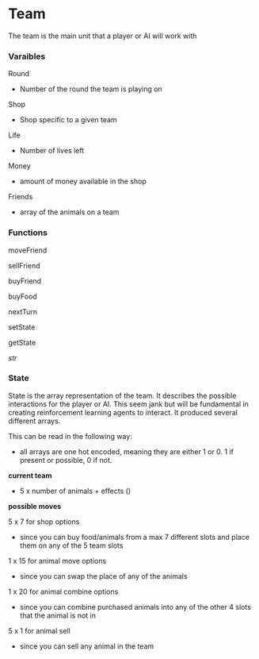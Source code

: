 # Team

The team is the main unit that a player or AI will work with

### Varaibles

Round

- Number of the round the team is playing on

Shop

- Shop specific to a given team

Life

- Number of lives left

Money

- amount of money available in the shop

Friends

- array of the animals on a team

### Functions

moveFriend

sellFriend

buyFriend

buyFood

nextTurn

setState

getState

_str_

### State

State is the array representation of the team. It describes the possible interactions for the player or AI. This seem jank but will be fundamental in creating reinforcement learning agents to interact. It produced several different arrays.

This can be read in the following way:

- all arrays are one hot encoded, meaning they are either 1 or 0. 1 if present or possible, 0 if not.

**current team**

- 5 x number of animals + effects ()

**possible moves**

5 x 7 for shop options

- since you can buy food/animals from a max 7 different slots and place them on any of the 5 team slots

1 x 15 for animal move options

- since you can swap the place of any of the animals

1 x 20 for animal combine options

- since you can combine purchased animals into any of the other 4 slots that the animal is not in

5 x 1 for animal sell

- since you can sell any animal in the team
